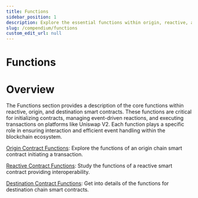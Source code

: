 ```yaml
---
title: Functions
sidebar_position: 1
description: Explore the essential functions within origin, reactive, and destination smart contracts, pivotal for contract initialization, event-driven reactions, and transaction execution.
slug: /compendium/functions
custom_edit_url: null
---
```


# Functions 

# Overview

The Functions section provides a description of the core functions within reactive, origin, and destination smart contracts.
These functions are critical for initializing contracts, managing event-driven reactions, and executing transactions on platforms
like Uniswap V2. Each function plays a specific role in ensuring interaction and efficient event handling within the blockchain
ecosystem.

[Origin Contract Functions](./origin-functions.md): Explore the functions of an origin chain smart contract initiating a
transaction.

[Reactive Contract Functions](./reactive-functions.md): Study the functions of a reactive smart contract providing
interoperability.

[Destination Contract Functions](./destination-functions.md): Get into details of the functions for destination chain smart
contracts. 
